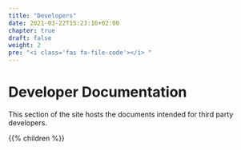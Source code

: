 ```yaml
---
title: "Developers"
date: 2021-03-22T15:23:16+02:00
chapter: true
draft: false
weight: 2
pre: "<i class='fas fa-file-code'></i> "
---
```



# Developer Documentation

This section of the site hosts the documents intended for third party developers.

{{% children %}}

